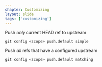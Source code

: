 ```yaml
---
chapter: Customizing
layout: slide
tags: ['customizing']
---
```


Push _only_ current HEAD ref to upstream

	git config <scope> push.default simple

Push _all_ refs that have a configured upstream

	git config <scope> push.default matching
